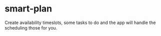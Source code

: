 # smart-plan
Create availability timeslots, some tasks to do and the app will handle the scheduling those for you.